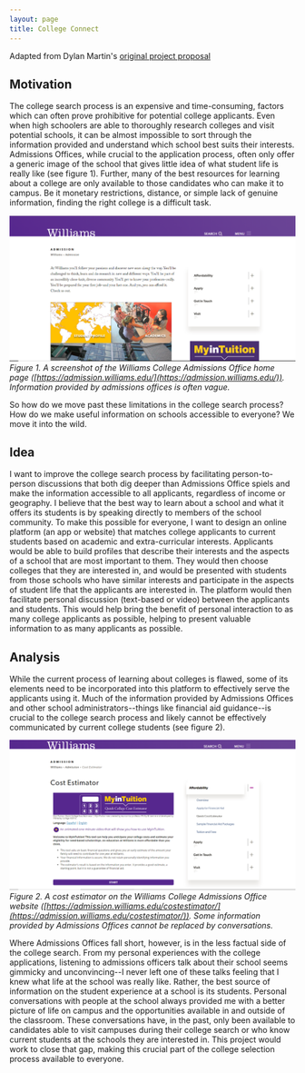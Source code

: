 ```yaml
---
layout: page
title: College Connect
---
```

Adapted from Dylan Martin's [original project proposal](https://dylan-martin.github.io/indproposal/)

## Motivation

The college search process is an expensive and time-consuming, factors which can often prove prohibitive for potential college applicants.  Even when high schoolers are able to thoroughly research colleges and visit potential schools, it can be almost impossible to sort through the information provided and understand which school best suits their interests.  Admissions Offices, while crucial to the application process, often only offer a generic image of the school that gives little idea of what student life is really like (see figure 1).  Further, many of the best resources for learning about a college are only available to those candidates who can make it to campus.  Be it monetary restrictions, distance, or simple lack of genuine information, finding the right college is a difficult task.

![Williams Admissions Home Page](img/admissions.png)
*Figure 1. A screenshot of the Williams College Admissions Office home page ([https://admission.williams.edu/](https://admission.williams.edu/)).  Information provided by admissions offices is often vague.*

So how do we move past these limitations in the college search process?  How do we make useful information on schools accessible to everyone?  We move it into the wild.

## Idea

I want to improve the college search process by facilitating person-to-person discussions that both dig deeper than Admissions Office spiels and make the information accessible to all applicants, regardless of income or geography.  I believe that the best way to learn about a school and what it offers its students is by speaking directly to members of the school community.  To make this possible for everyone, I want to design an online platform (an app or website) that matches college applicants to current students based on academic and extra-curricular interests.  Applicants would be able to build profiles that describe their interests and the aspects of a school that are most important to them.  They would then choose colleges that they are interested in, and would be presented with students from those schools who have similar interests and participate in the aspects of student life that the applicants are interested in.  The platform would then facilitate personal discussion (text-based or video) between the applicants and students.  This would help bring the benefit of personal interaction to as many college applicants as possible, helping to present valuable information to as many applicants as possible.

## Analysis

While the current process of learning about colleges is flawed, some of its elements need to be incorporated into this platform to effectively serve the applicants using it.  Much of the information provided by Admissions Offices and other school administrators--things like financial aid guidance--is crucial to the college search process and likely cannot be effectively communicated by current college students (see figure 2).

![Cost Estimator](img/admissionsfa.png)
*Figure 2.  A cost estimator on the Williams College Admissions Office website ([https://admission.williams.edu/costestimator/](https://admission.williams.edu/costestimator/)).  Some information provided by Admissions Offices cannot be replaced by conversations.*

Where Admissions Offices fall short, however, is in the less factual side of the college search.  From my personal experiences with the college applications, listening to admissions officers talk about their school seems gimmicky and unconvincing--I never left one of these talks feeling that I knew what life at the school was really like.  Rather, the best source of information on the student experience at a school is its students.  Personal conversations with people at the school always provided me with a better picture of life on campus and the opportunities available in and outside of the classroom.  These conversations have, in the past, only been available to candidates able to visit campuses during their college search or who know current students at the schools they are interested in.  This project would work to close that gap, making this crucial part of the college selection process available to everyone.
